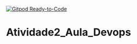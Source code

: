 [![Gitpod Ready-to-Code](https://img.shields.io/badge/Gitpod-Ready--to--Code-blue?logo=gitpod)](https://gitpod.io/#https://github.com/BricksSoldier2094/Atividade2_Aula_Devops) 

# Atividade2_Aula_Devops